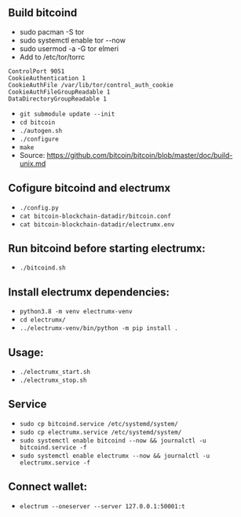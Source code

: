
## Build bitcoind
* sudo pacman -S tor
* sudo systemctl enable tor --now
* sudo usermod -a -G tor elmeri
* Add to /etc/tor/torrc
```
ControlPort 9051
CookieAuthentication 1
CookieAuthFile /var/lib/tor/control_auth_cookie
CookieAuthFileGroupReadable 1
DataDirectoryGroupReadable 1
```
* `git submodule update --init`
* `cd bitcoin`
* `./autogen.sh`
* `./configure`
* `make`
* Source: https://github.com/bitcoin/bitcoin/blob/master/doc/build-unix.md


## Cofigure bitcoind and electrumx
* `./config.py`
* `cat bitcoin-blockchain-datadir/bitcoin.conf`
* `cat bitcoin-blockchain-datadir/electrumx.env`

## Run bitcoind before starting electrumx:
* `./bitcoind.sh`

## Install electrumx dependencies:
* `python3.8 -m venv electrumx-venv`
* `cd electrumx/`
* `../electrumx-venv/bin/python -m pip install .`

## Usage:
* `./electrumx_start.sh`
* `./electrumx_stop.sh`

## Service
* `sudo cp bitcoind.service /etc/systemd/system/`
* `sudo cp electrumx.service /etc/systemd/system/`
* `sudo systemctl enable bitcoind --now && journalctl -u bitcoind.service -f`
* `sudo systemctl enable electrumx --now && journalctl -u electrumx.service -f`

## Connect wallet:
* `electrum --oneserver --server 127.0.0.1:50001:t`
